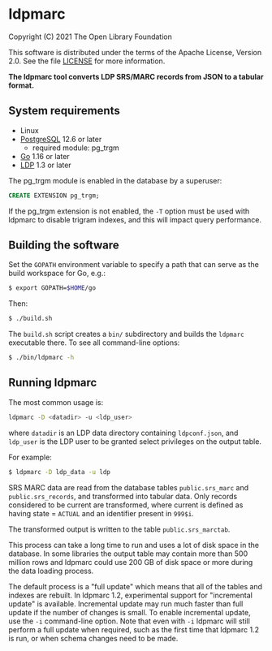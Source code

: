 ldpmarc
=======

Copyright (C) 2021 The Open Library Foundation  

This software is distributed under the terms of the Apache License, 
Version 2.0.  See the file [LICENSE](LICENSE) for more information.


__The ldpmarc tool converts LDP SRS/MARC records from JSON to a 
tabular format.__


System requirements
-------------------

* Linux
* [PostgreSQL](https://www.postgresql.org/) 12.6 or later
  * required module: pg_trgm
* [Go](https://golang.org/) 1.16 or later
* [LDP](https://github.com/library-data-platform/ldp) 1.3 or later

The pg_trgm module is enabled in the database by a superuser:

```sql
CREATE EXTENSION pg_trgm;
```

If the pg_trgm extension is not enabled, the `-T` option must be used
with ldpmarc to disable trigram indexes, and this will impact query
performance.


Building the software
---------------------

Set the `GOPATH` environment variable to specify a path that can serve 
as the build workspace for Go, e.g.:

```bash
$ export GOPATH=$HOME/go
```

Then:

```bash
$ ./build.sh
```

The `build.sh` script creates a `bin/` subdirectory and builds the
`ldpmarc` executable there.  To see all command-line options:

```bash
$ ./bin/ldpmarc -h
```


Running ldpmarc
---------------

The most common usage is:

```bash
ldpmarc -D <datadir> -u <ldp_user>
```

where `datadir` is an LDP data directory containing `ldpconf.json`,
and `ldp_user` is the LDP user to be granted select privileges on the
output table.

For example:

```bash
$ ldpmarc -D ldp_data -u ldp
```

SRS MARC data are read from the database tables `public.srs_marc` and
`public.srs_records`, and transformed into tabular data.  Only records
considered to be current are transformed, where current is defined as
having state = `ACTUAL` and an identifier present in `999$i`.

The transformed output is written to the table `public.srs_marctab`.

This process can take a long time to run and uses a lot of disk space
in the database.  In some libraries the output table may contain more
than 500 million rows and ldpmarc could use 200 GB of disk space or
more during the data loading process.

The default process is a "full update" which means that all of the
tables and indexes are rebuilt.  In ldpmarc 1.2, experimental support
for "incremental update" is available.  Incremental update may run
much faster than full update if the number of changes is small.  To
enable incremental update, use the `-i` command-line option.  Note
that even with `-i` ldpmarc will still perform a full update when
required, such as the first time that ldpmarc 1.2 is run, or when
schema changes need to be made.


